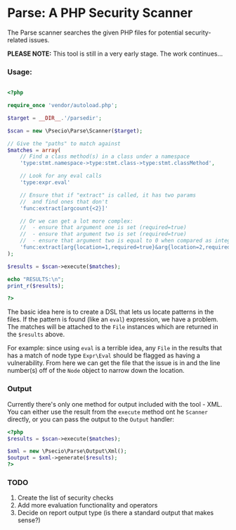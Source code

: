 Parse: A PHP Security Scanner
=================

The Parse scanner searches the given PHP files for potential security-related issues.

**PLEASE NOTE:** This tool is still in a very early stage. The work continues...

### Usage:

```php

<?php

require_once 'vendor/autoload.php';

$target = __DIR__.'/parsedir';

$scan = new \Psecio\Parse\Scanner($target);

// Give the "paths" to match against
$matches = array(
    // Find a class method(s) in a class under a namespace
    'type:stmt.namespace->type:stmt.class->type:stmt.classMethod',

    // Look for any eval calls
    'type:expr.eval'

    // Ensure that if "extract" is called, it has two params
    // 	and find ones that don't
    'func:extract[argcount{<2}]'

    // Or we can get a lot more complex:
    // 	- ensure that argument one is set (required=true)
    // 	- ensure that argument two is set (required=true)
    // 	- ensure that argument two is equal to 0 when compared as integers
    'func:extract[arg{location=1,required=true}&arg{location=2,required=true,=(integer)0}]'
);

$results = $scan->execute($matches);

echo "RESULTS:\n";
print_r($results);

?>
```

The basic idea here is to create a DSL that lets us locate patterns in the files. If the pattern is found (like an `eval`)
expression, we have a problem. The matches will be attached to the `File` instances which are returned in the `$results`
above.

For example: since using `eval` is a terrible idea, any `File` in the results that has a match of node type `Expr\Eval`
should be flagged as having a vulnerability. From here we can get the file that the issue is in and the line number(s)
off of the `Node` object to narrow down the location.

### Output

Currently there's only one method for output included with the tool - XML. You can either use the result from the `execute` method ont he `Scanner` directly, or you can pass the output to the `Output` handler:

```php
<?php
$results = $scan->execute($matches);

$xml = new \Psecio\Parse\Output\Xml();
$output = $xml->generate($results);
?>
```

### TODO

1. Create the list of security checks
2. Add more evaluation functionality and operators
3. Decide on report output type (is there a standard output that makes sense?)
